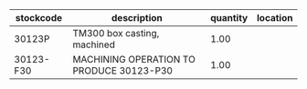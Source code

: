 |stockcode|description|quantity|location|
|---------|-----------|--------|--------|
|30123P|TM300 box casting, machined|1.00||
|30123-F30|MACHINING OPERATION TO PRODUCE 30123-P30|1.00||
